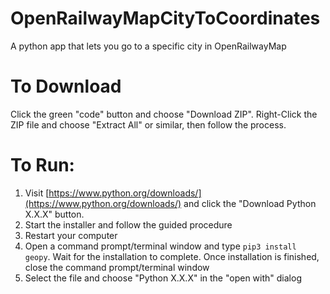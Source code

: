 # OpenRailwayMapCityToCoordinates
A python app that lets you go to a specific city in OpenRailwayMap
# To Download
Click the green "code" button and choose "Download ZIP". Right-Click the ZIP file and choose "Extract All" or similar, then follow the process.
# To Run:
1. Visit [https://www.python.org/downloads/](https://www.python.org/downloads/) and click the "Download Python X.X.X" button.
2. Start the installer and follow the guided procedure
3. Restart your computer
4. Open a command prompt/terminal window and type ```pip3 install geopy```. Wait for the installation to complete. Once installation is finished, close the command prompt/terminal window
5. Select the file and choose "Python X.X.X" in the "open with" dialog
